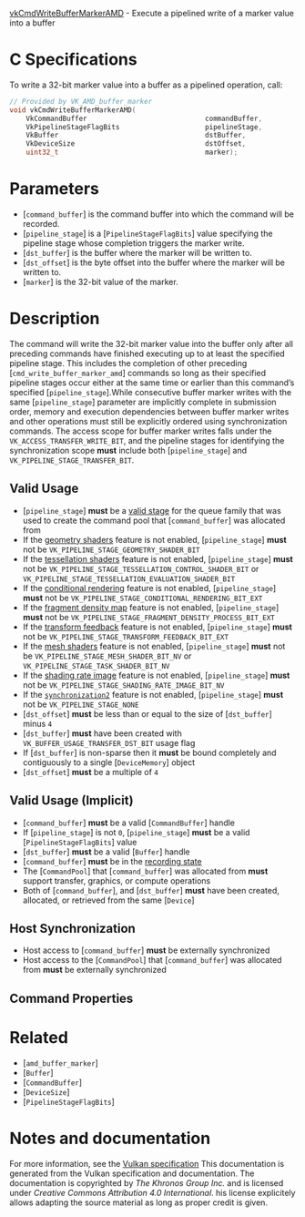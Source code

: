 [vkCmdWriteBufferMarkerAMD](https://www.khronos.org/registry/vulkan/specs/1.3-extensions/man/html/vkCmdWriteBufferMarkerAMD.html) - Execute a pipelined write of a marker value into a buffer

# C Specifications
To write a 32-bit marker value into a buffer as a pipelined operation, call:
```c
// Provided by VK_AMD_buffer_marker
void vkCmdWriteBufferMarkerAMD(
    VkCommandBuffer                             commandBuffer,
    VkPipelineStageFlagBits                     pipelineStage,
    VkBuffer                                    dstBuffer,
    VkDeviceSize                                dstOffset,
    uint32_t                                    marker);
```

# Parameters
- [`command_buffer`] is the command buffer into which the command will be recorded.
- [`pipeline_stage`] is a [`PipelineStageFlagBits`] value specifying the pipeline stage whose completion triggers the marker write.
- [`dst_buffer`] is the buffer where the marker will be written to.
- [`dst_offset`] is the byte offset into the buffer where the marker will be written to.
- [`marker`] is the 32-bit value of the marker.

# Description
The command will write the 32-bit marker value into the buffer only after
all preceding commands have finished executing up to at least the specified
pipeline stage.
This includes the completion of other preceding
[`cmd_write_buffer_marker_amd`] commands so long as their specified pipeline
stages occur either at the same time or earlier than this command’s
specified [`pipeline_stage`].While consecutive buffer marker writes with the same [`pipeline_stage`]
parameter are implicitly complete in submission order, memory and execution
dependencies between buffer marker writes and other operations must still be
explicitly ordered using synchronization commands.
The access scope for buffer marker writes falls under the
`VK_ACCESS_TRANSFER_WRITE_BIT`, and the pipeline stages for identifying
the synchronization scope  **must**  include both [`pipeline_stage`] and
`VK_PIPELINE_STAGE_TRANSFER_BIT`.
## Valid Usage
-  [`pipeline_stage`] **must**  be a [valid stage]() for the queue family that was used to create the command pool that [`command_buffer`] was allocated from
-    If the [geometry shaders](https://www.khronos.org/registry/vulkan/specs/1.2-extensions/html/vkspec.html#features-geometryShader) feature is not enabled, [`pipeline_stage`] **must**  not be `VK_PIPELINE_STAGE_GEOMETRY_SHADER_BIT`
-    If the [tessellation shaders](https://www.khronos.org/registry/vulkan/specs/1.2-extensions/html/vkspec.html#features-tessellationShader) feature is not enabled, [`pipeline_stage`] **must**  not be `VK_PIPELINE_STAGE_TESSELLATION_CONTROL_SHADER_BIT` or `VK_PIPELINE_STAGE_TESSELLATION_EVALUATION_SHADER_BIT`
-    If the [conditional rendering](https://www.khronos.org/registry/vulkan/specs/1.2-extensions/html/vkspec.html#features-conditionalRendering) feature is not enabled, [`pipeline_stage`] **must**  not be `VK_PIPELINE_STAGE_CONDITIONAL_RENDERING_BIT_EXT`
-    If the [fragment density map](https://www.khronos.org/registry/vulkan/specs/1.2-extensions/html/vkspec.html#features-fragmentDensityMap) feature is not enabled, [`pipeline_stage`] **must**  not be `VK_PIPELINE_STAGE_FRAGMENT_DENSITY_PROCESS_BIT_EXT`
-    If the [transform feedback](https://www.khronos.org/registry/vulkan/specs/1.2-extensions/html/vkspec.html#features-transformFeedback) feature is not enabled, [`pipeline_stage`] **must**  not be `VK_PIPELINE_STAGE_TRANSFORM_FEEDBACK_BIT_EXT`
-    If the [mesh shaders](https://www.khronos.org/registry/vulkan/specs/1.2-extensions/html/vkspec.html#features-meshShader) feature is not enabled, [`pipeline_stage`] **must**  not be `VK_PIPELINE_STAGE_MESH_SHADER_BIT_NV` or `VK_PIPELINE_STAGE_TASK_SHADER_BIT_NV`
-    If the [shading rate image](https://www.khronos.org/registry/vulkan/specs/1.2-extensions/html/vkspec.html#features-shadingRateImage) feature is not enabled, [`pipeline_stage`] **must**  not be `VK_PIPELINE_STAGE_SHADING_RATE_IMAGE_BIT_NV`
-    If the [`synchronization2`](https://www.khronos.org/registry/vulkan/specs/1.2-extensions/html/vkspec.html#features-synchronization2) feature is not enabled, [`pipeline_stage`] **must**  not be `VK_PIPELINE_STAGE_NONE`
-  [`dst_offset`] **must**  be less than or equal to the size of [`dst_buffer`] minus `4`
-  [`dst_buffer`] **must**  have been created with `VK_BUFFER_USAGE_TRANSFER_DST_BIT` usage flag
-    If [`dst_buffer`] is non-sparse then it  **must**  be bound completely and contiguously to a single [`DeviceMemory`] object
-  [`dst_offset`] **must**  be a multiple of `4`

## Valid Usage (Implicit)
-  [`command_buffer`] **must**  be a valid [`CommandBuffer`] handle
-    If [`pipeline_stage`] is not `0`, [`pipeline_stage`] **must**  be a valid [`PipelineStageFlagBits`] value
-  [`dst_buffer`] **must**  be a valid [`Buffer`] handle
-  [`command_buffer`] **must**  be in the [recording state]()
-    The [`CommandPool`] that [`command_buffer`] was allocated from  **must**  support transfer, graphics, or compute operations
-    Both of [`command_buffer`], and [`dst_buffer`] **must**  have been created, allocated, or retrieved from the same [`Device`]

## Host Synchronization
- Host access to [`command_buffer`] **must**  be externally synchronized
- Host access to the [`CommandPool`] that [`command_buffer`] was allocated from  **must**  be externally synchronized

## Command Properties

# Related
- [`amd_buffer_marker`]
- [`Buffer`]
- [`CommandBuffer`]
- [`DeviceSize`]
- [`PipelineStageFlagBits`]

# Notes and documentation
For more information, see the [Vulkan specification](https://www.khronos.org/registry/vulkan/specs/1.3-extensions/html/vkspec.html)
This documentation is generated from the Vulkan specification and documentation.
The documentation is copyrighted by *The Khronos Group Inc.* and is licensed under *Creative Commons Attribution 4.0 International*.
his license explicitely allows adapting the source material as long as proper credit is given.
        